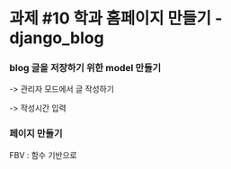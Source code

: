 # 과제 #10 학과 홈페이지 만들기 - django_blog

### blog 글을 저장하기 위한 model 만들기
-> 관리자 모드에서 글 작성하기

-> 작성시간 입력

### 페이지 만들기
FBV : 함수 기반으로 
